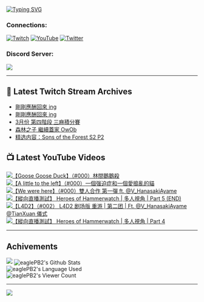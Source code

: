 <!--### Hello people, I'm EaglePB2 - The one who building something for fun 👋
Thank you for standby for this profile.   
The purpose of this profile is coming soon.   
You may come back later, as you wish if this readme.md is updated.   -->

<a href="https://git.io/typing-svg"><img src="https://readme-typing-svg.herokuapp.com?font=Fira+Code&duration=1000&pause=5000&vCenter=true&random=false&width=500&lines=%F0%9F%91%8B+Hello+Everyone%2C+I'm+EaglePB2.;%F0%9F%99%87+Thank+you+for+stopping+by+my+profile.+;%F0%9F%94%AD+%3D%3D%3D%3D+%F0%9F%94%AD;%F0%9F%91%8B+%E4%BD%A0%E5%A5%BD%EF%BC%8C%E6%AD%A1%E8%BF%8E%E4%BE%86%E5%88%B0%E6%88%91%E7%9A%84%E4%BB%A3%E7%A2%BC%E5%BA%AB%E3%80%82;%F0%9F%99%87+%E6%84%9F%E8%AC%9D%E5%89%8D%E4%BE%86%E5%8F%83%E8%A7%80%E5%B0%8F%E5%B1%8B+owo~" alt="Typing SVG" /></a>

### Connections:

[![Twitch](https://img.shields.io/badge/Twitch-9347FF?style=flat-square&logo=twitch&logoColor=white)](https://www.twitch.tv/eaglepb2)
[![YouTube](https://img.shields.io/badge/YouTube-%23FF0000.svg?style=flat-square&logo=YouTube&logoColor=white)](https://www.youtube.com/eaglepb2)
[![Twitter](https://img.shields.io/badge/Twitter-%231DA1F2.svg?style=flat-square&logo=Twitter&logoColor=white)](https://twitter.com/eaglepb2)

### Discord Server:

[![](https://invidget.switchblade.xyz/qKrub9b?theme=dark&language=ch)](https://discord.gg/qKrub9b)

---

## 👾 Latest Twitch Stream Archives
<!-- TWITCH:START -->
- [剛剛應酬回來 ing](https://www.twitch.tv/videos/2105926728)
- [剛剛應酬回來 ing](https://www.twitch.tv/videos/2105825363)
- [3月份 第四階段 三麻積分賽](https://www.twitch.tv/videos/2102858897)
- [森林之子 繼續蓋家 OwOb](https://www.twitch.tv/videos/2100035458)
- [精选内容：Sons of the Forest S2 P2](https://www.twitch.tv/videos/2099119698)
<!-- TWITCH:END -->



## 📺 Latest YouTube Videos
<!-- YOUTUBE:START -->
<!-- YOUTUBE:END -->

<!-- BEGIN YOUTUBE-CARDS -->
<a href="https://www.youtube.com/watch?v=tIbElMfN8hY">
  <picture>
    <source media="(prefers-color-scheme: dark)" srcset="https://ytcards.demolab.com/?id=tIbElMfN8hY&title=%E3%80%90Goose+Goose+Duck%E3%80%91%EF%BC%88%23000%EF%BC%89%E6%9E%97%E9%96%93%E9%B5%9D%E9%B5%9D%E6%AE%BA&lang=zh&timestamp=1711782488&background_color=%230d1117&title_color=%23ffffff&stats_color=%23dedede&max_title_lines=1&width=250&border_radius=5&duration=6306">
    <img src="https://ytcards.demolab.com/?id=tIbElMfN8hY&title=%E3%80%90Goose+Goose+Duck%E3%80%91%EF%BC%88%23000%EF%BC%89%E6%9E%97%E9%96%93%E9%B5%9D%E9%B5%9D%E6%AE%BA&lang=zh&timestamp=1711782488&background_color=%23ffffff&title_color=%2324292f&stats_color=%2357606a&max_title_lines=1&width=250&border_radius=5&duration=6306" alt="【Goose Goose Duck】（#000）林間鵝鵝殺" title="【Goose Goose Duck】（#000）林間鵝鵝殺">
  </picture>
</a>
<a href="https://www.youtube.com/watch?v=hTTbkImI4G0">
  <picture>
    <source media="(prefers-color-scheme: dark)" srcset="https://ytcards.demolab.com/?id=hTTbkImI4G0&title=%E3%80%90A+little+to+the+left%E3%80%91%EF%BC%88%23000%EF%BC%89%E4%B8%80%E5%80%8B%E5%BC%BA%E8%BF%AB%E7%97%87%E5%92%8C%E4%B8%80%E5%80%8B%E6%84%9B%E6%90%97%E4%BA%82%E7%9A%84%E8%B2%93&lang=zh&timestamp=1711684832&background_color=%230d1117&title_color=%23ffffff&stats_color=%23dedede&max_title_lines=1&width=250&border_radius=5&duration=9026">
    <img src="https://ytcards.demolab.com/?id=hTTbkImI4G0&title=%E3%80%90A+little+to+the+left%E3%80%91%EF%BC%88%23000%EF%BC%89%E4%B8%80%E5%80%8B%E5%BC%BA%E8%BF%AB%E7%97%87%E5%92%8C%E4%B8%80%E5%80%8B%E6%84%9B%E6%90%97%E4%BA%82%E7%9A%84%E8%B2%93&lang=zh&timestamp=1711684832&background_color=%23ffffff&title_color=%2324292f&stats_color=%2357606a&max_title_lines=1&width=250&border_radius=5&duration=9026" alt="【A little to the left】（#000）一個强迫症和一個愛搗亂的貓" title="【A little to the left】（#000）一個强迫症和一個愛搗亂的貓">
  </picture>
</a>
<a href="https://www.youtube.com/watch?v=Ocd07Hrp_6s">
  <picture>
    <source media="(prefers-color-scheme: dark)" srcset="https://ytcards.demolab.com/?id=Ocd07Hrp_6s&title=%E3%80%90We+were+here%E3%80%91%EF%BC%88%23000%EF%BC%89%E9%9B%99%E4%BA%BA%E5%90%88%E4%BD%9C+%E7%AC%AC%E4%B8%80%E5%BD%88+ft.+%40V_HanasakiAyame&lang=zh&timestamp=1711641152&background_color=%230d1117&title_color=%23ffffff&stats_color=%23dedede&max_title_lines=1&width=250&border_radius=5&duration=4853">
    <img src="https://ytcards.demolab.com/?id=Ocd07Hrp_6s&title=%E3%80%90We+were+here%E3%80%91%EF%BC%88%23000%EF%BC%89%E9%9B%99%E4%BA%BA%E5%90%88%E4%BD%9C+%E7%AC%AC%E4%B8%80%E5%BD%88+ft.+%40V_HanasakiAyame&lang=zh&timestamp=1711641152&background_color=%23ffffff&title_color=%2324292f&stats_color=%2357606a&max_title_lines=1&width=250&border_radius=5&duration=4853" alt="【We were here】（#000）雙人合作 第一彈 ft. @V_HanasakiAyame" title="【We were here】（#000）雙人合作 第一彈 ft. @V_HanasakiAyame">
  </picture>
</a>
<a href="https://www.youtube.com/watch?v=Ejryk_SmHi4">
  <picture>
    <source media="(prefers-color-scheme: dark)" srcset="https://ytcards.demolab.com/?id=Ejryk_SmHi4&title=%E3%80%90%E7%B8%B1%E5%90%91%E7%9B%B4%E6%92%AD%E6%B8%AC%E8%A9%A6%E3%80%91+Heroes+of+Hammerwatch+%7C+%E5%A4%9A%E4%BA%BA%E8%A6%96%E8%A7%92+%7C+Part+5+%28END%29&lang=zh&timestamp=1711611284&background_color=%230d1117&title_color=%23ffffff&stats_color=%23dedede&max_title_lines=1&width=250&border_radius=5&duration=11184">
    <img src="https://ytcards.demolab.com/?id=Ejryk_SmHi4&title=%E3%80%90%E7%B8%B1%E5%90%91%E7%9B%B4%E6%92%AD%E6%B8%AC%E8%A9%A6%E3%80%91+Heroes+of+Hammerwatch+%7C+%E5%A4%9A%E4%BA%BA%E8%A6%96%E8%A7%92+%7C+Part+5+%28END%29&lang=zh&timestamp=1711611284&background_color=%23ffffff&title_color=%2324292f&stats_color=%2357606a&max_title_lines=1&width=250&border_radius=5&duration=11184" alt="【縱向直播測試】 Heroes of Hammerwatch | 多人視角 | Part 5 (END)" title="【縱向直播測試】 Heroes of Hammerwatch | 多人視角 | Part 5 (END)">
  </picture>
</a>
<a href="https://www.youtube.com/watch?v=7juZgygmBoA">
  <picture>
    <source media="(prefers-color-scheme: dark)" srcset="https://ytcards.demolab.com/?id=7juZgygmBoA&title=%E3%80%90L4D2%E3%80%91%EF%BC%88%23002%EF%BC%89+L4D2+%E5%89%A7%E5%9C%BA%E7%89%88+%E9%87%8D%E6%B8%B8+%7C+%E7%AC%AC%E4%BA%8C%E5%9B%A2+%7C+Ft.++%40V_HanasakiAyame+%40TianXuan+%E5%84%80%E5%BC%8F&lang=zh&timestamp=1711533564&background_color=%230d1117&title_color=%23ffffff&stats_color=%23dedede&max_title_lines=1&width=250&border_radius=5&duration=21323">
    <img src="https://ytcards.demolab.com/?id=7juZgygmBoA&title=%E3%80%90L4D2%E3%80%91%EF%BC%88%23002%EF%BC%89+L4D2+%E5%89%A7%E5%9C%BA%E7%89%88+%E9%87%8D%E6%B8%B8+%7C+%E7%AC%AC%E4%BA%8C%E5%9B%A2+%7C+Ft.++%40V_HanasakiAyame+%40TianXuan+%E5%84%80%E5%BC%8F&lang=zh&timestamp=1711533564&background_color=%23ffffff&title_color=%2324292f&stats_color=%2357606a&max_title_lines=1&width=250&border_radius=5&duration=21323" alt="【L4D2】（#002） L4D2 剧场版 重游 | 第二团 | Ft.  @V_HanasakiAyame @TianXuan 儀式" title="【L4D2】（#002） L4D2 剧场版 重游 | 第二团 | Ft.  @V_HanasakiAyame @TianXuan 儀式">
  </picture>
</a>
<a href="https://www.youtube.com/watch?v=xH4ukG7luOw">
  <picture>
    <source media="(prefers-color-scheme: dark)" srcset="https://ytcards.demolab.com/?id=xH4ukG7luOw&title=%E3%80%90%E7%B8%B1%E5%90%91%E7%9B%B4%E6%92%AD%E6%B8%AC%E8%A9%A6%E3%80%91+Heroes+of+Hammerwatch+%7C+%E5%A4%9A%E4%BA%BA%E8%A6%96%E8%A7%92+%7C+Part+4&lang=zh&timestamp=1711510732&background_color=%230d1117&title_color=%23ffffff&stats_color=%23dedede&max_title_lines=1&width=250&border_radius=5&duration=11067">
    <img src="https://ytcards.demolab.com/?id=xH4ukG7luOw&title=%E3%80%90%E7%B8%B1%E5%90%91%E7%9B%B4%E6%92%AD%E6%B8%AC%E8%A9%A6%E3%80%91+Heroes+of+Hammerwatch+%7C+%E5%A4%9A%E4%BA%BA%E8%A6%96%E8%A7%92+%7C+Part+4&lang=zh&timestamp=1711510732&background_color=%23ffffff&title_color=%2324292f&stats_color=%2357606a&max_title_lines=1&width=250&border_radius=5&duration=11067" alt="【縱向直播測試】 Heroes of Hammerwatch | 多人視角 | Part 4" title="【縱向直播測試】 Heroes of Hammerwatch | 多人視角 | Part 4">
  </picture>
</a>
<!-- END YOUTUBE-CARDS -->

---

## Achivements
[![](https://github-profile-trophy.vercel.app/?username=eaglepb2&theme=monokai&no-bg=true&&title=Repositories,Issues,Commit,MultiLanguage)](https://github.com/anuraghazra/github-readme-stats)
<img align="center" alt="eaglePB2's Github Stats" src="https://github-readme-stats.vercel.app/api?username=eaglePB2&show_icons=true&hide_border=true&theme=merko" />
<br>
<img align="center" alt="eaglePB2's Language Used" src="https://github-readme-stats.vercel.app/api/top-langs/?username=eaglePB2&show_icons=true&hide_border=true&theme=merko&layout=compact&langs_count=8" />
<br>
<img align="center" alt="eaglePB2's Viewer Count" src="https://visitcount.itsvg.in/api?id=eaglepb2&label=Profile%20Views&color=3&icon=5&pretty=true" />

<hr>

<!-- RANDOMQUOTE:START -->
![](https://quotes-github-readme.vercel.app/api?type=horizontal&theme=merko)
<!-- RANDOMQUOTE:END -->


<!--
       _____   _   _   _____       _____   _   _   ____   
      |_   _| | | | | |  ___|     |  ___| | \ | | |  _  \  
        | |   | |_| | | |___      | |___  |  \| | | | | | 
        | |   |  _  | |  ___|     |  ___| |     | | | | | 
        | |   | | | | | |___      | |___  | |\  | | |_| | 
        |_|   |_| |_| |_____|     |_____| |_| \_| |____ / 
      
-->

